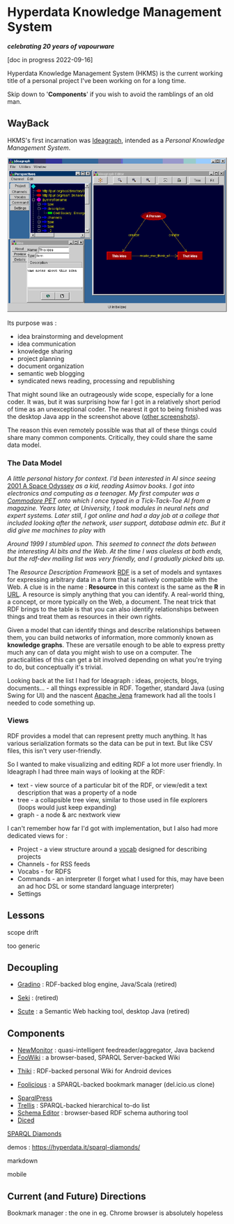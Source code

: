 # Hyperdata Knowledge Management System

**_celebrating 20 years of vapourware_**

[doc in progress 2022-09-16]

Hyperdata Knowledge Management System (HKMS) is the current working title of a personal project I've been working on for a long time.

Skip down to '**Components**' if you wish to avoid the ramblings of an old man.

## WayBack

HKMS's first incarnation was [Ideagraph](https://web.archive.org/web/20040321215405/http://www.ideagraph.net/), intended as a _Personal Knowledge Management System_.

![screenshot](https://github.com/danja/HKMS/blob/main/images/ideagraph-1.gif?raw=true)

Its purpose was :

- idea brainstorming and development
- idea communication
- knowledge sharing
- project planning
- document organization
- semantic web blogging
- syndicated news reading, processing and republishing

That might sound like an outrageously wide scope, especially for a lone coder. It was, but it was surprising how far I got in a relatively short period of time as an unexceptional coder. The nearest it got to being finished was the desktop Java app in the screenshot above ([other screenshots](https://web.archive.org/web/20040402085138/http://www.ideagraph.net/2003-06/screenshots.htm)).

The reason this even remotely possible was that all of these things could share many common components. Critically, they could share the same data model.

### The Data Model

_A little personal history for context. I'd been interested in AI since seeing_ [2001 A Space Odyssey](<https://en.wikipedia.org/wiki/2001:_A_Space_Odyssey_(film)>) _as a kid, reading Asimov books. I got into electronics and computing as a teenager._ _My first computer was a [Commodore PET](https://en.wikipedia.org/wiki/Commodore_PET) onto which I once typed in a Tick-Tack-Toe AI from a magazine. Years later, at University, I took modules in neural nets and expert systems._ _Later still, I got online and had a day job at a college that included looking after the network, user support, database admin etc. But it did give me machines to play with_

_Around 1999 I stumbled upon. This seemed to connect the dots between the interesting AI bits and the Web. At the time I was clueless at both ends, but the rdf-dev mailing list was very friendly, and I gradually picked bits up._

The _Resource Description Framework_ [RDF](https://www.w3.org/RDF/) is a set of models and syntaxes for expressing arbitrary data in a form that is natively compatible with the Web. A clue is in the name : **Resource** in this context is the same as the **R** in [URL](https://en.wikipedia.org/wiki/URL). A resource is simply anything that you can identify. A real-world thing, a concept, or more typically on the Web, a document. The neat trick that RDF brings to the table is that you can also identify relationships between things and treat them as resources in their own rights.

Given a model that can identify things and describe relationships between them, you can build networks of information, more commonly known as **knowledge graphs**. These are versatile enough to be able to express pretty much any can of data you might wish to use on a computer. The practicalities of this can get a bit involved depending on what you're trying to do, but conceptually it's trivial.

Looking back at the list I had for Ideagraph : ideas, projects, blogs, documents... - all things expressible in RDF. Together, standard Java (using Swing for UI) and the nascent [Apache Jena](https://jena.apache.org/) framework had all the tools I needed to code something up.

### Views

RDF provides a model that can represent pretty much anything. It has various serialization formats so the data can be put in text. But like CSV files, this isn't very user-friendly.

So I wanted to make visualizing and editing RDF a lot more user friendly. In Ideagraph I had three main ways of looking at the RDF:

- text - view source of a particular bit of the RDF, or view/edit a text description that was a property of a node
- tree - a collapsible tree view, similar to those used in file explorers (loops would just keep expanding)
- graph - a node & arc nextwork view

I can't remember how far I'd got with implementation, but I also had more dedicated views for :

- Project - a view structure around a [vocab](https://hyperdata.it/xmlns/project/index.htm) designed for describing projects
- Channels - for RSS feeds
- Vocabs - for RDFS
- Commands - an interpreter (I forget what I used for this, may have been an ad hoc DSL or some standard language interpreter)
- Settings

## Lessons

scope drift

too generic

## Decoupling

- [Gradino](https://github.com/danja/Gradino) : RDF-backed blog engine, Java/Scala (retired)
- [Seki](https://github.com/danja/seki) : (retired)

- [Scute](https://github.com/danja/Scute) : a Semantic Web hacking tool, desktop Java (retired)

## Components

- [NewMonitor](https://github.com/danja/NewsMonitor) : quasi-intelligent feedreader/aggregator, Java backend
- [FooWiki](https://github.com/danja/foowiki) : a browser-based, SPARQL Server-backed Wiki

* [Thiki](https://github.com/danja/thiki) : RDF-backed personal Wiki for Android devices

- [Foolicious](https://github.com/danja/foolicious) : a SPARQL-backed bookmark manager (del.icio.us clone)

* [SparqlPress](https://github.com/danja/sparqlpress2)
* [Trellis](https://github.com/danja/trellis) : SPARQL-backed hierarchical to-do list
* [Schema Editor](https://github.com/danja/schema-editor) : browser-based RDF schema authoring tool
* [Diced](https://github.com/danja/Diced)

[SPARQL Diamonds](https://github.com/danja/sparql-diamonds)

demos :
https://hyperdata.it/sparql-diamonds/

markdown

mobile

## Current (and Future) Directions

Bookmark manager : the one in eg. Chrome browser is absolutely hopeless
